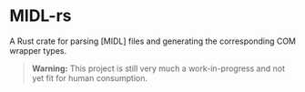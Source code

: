 # MIDL-rs

A Rust crate for parsing [MIDL] files and generating the corresponding COM
wrapper types.

> **Warning:** This project is still very much a work-in-progress and not yet
> fit for human consumption.